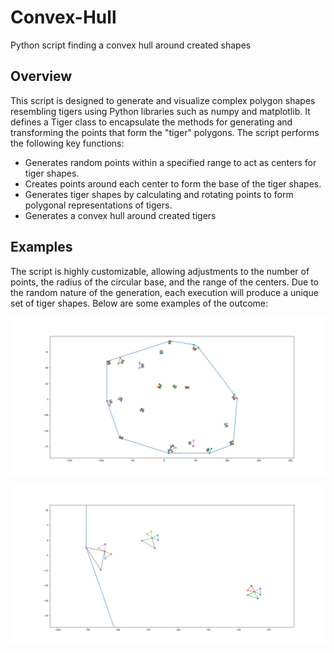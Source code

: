 # Convex-Hull
Python script finding a convex hull around created shapes

## Overview
This script is designed to generate and visualize complex polygon shapes resembling tigers using Python libraries such as numpy and matplotlib. It defines a Tiger class to encapsulate the methods for generating and transforming the points that form the "tiger" polygons. The script performs the following key functions:

- Generates random points within a specified range to act as centers for tiger shapes.
- Creates points around each center to form the base of the tiger shapes.
- Generates tiger shapes by calculating and rotating points to form polygonal representations of tigers.
- Generates a convex hull around created tigers

## Examples

The script is highly customizable, allowing adjustments to the number of points, the radius of the circular base, and the range of the centers.
Due to the random nature of the generation, each execution will produce a unique set of tiger shapes. Below are some examples of the outcome:

![figure 1](Figure_1.png)

![figure 2](Figure_2.png)
